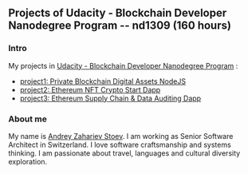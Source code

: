 ## Projects of Udacity - Blockchain Developer Nanodegree Program -- nd1309 (160 hours)

### Intro
My projects in [Udacity - Blockchain Developer Nanodegree Program](https://www.udacity.com/courses/blockchain-developer-nanodegree--nd1309) :

- [project1: Private Blockchain Digital Assets NodeJS](project1-private-blockchain-digital-assets-nodejs)
- [project2: Ethereum NFT Crypto Start Dapp](project2-ethereum-nft-crypto-star-dapp)
- [project3: Ethereum Supply Chain & Data Auditing Dapp](project3-ethereum-supply-chain-n-data-auditing-dapp)

### About me
My name is [Andrey Zahariev Stoev](https://www.linkedin.com/in/andistoev).
I am working as Senior Software Architect in Switzerland.
I love software craftsmanship and systems thinking.
I am passionate about travel, languages and cultural diversity exploration.
